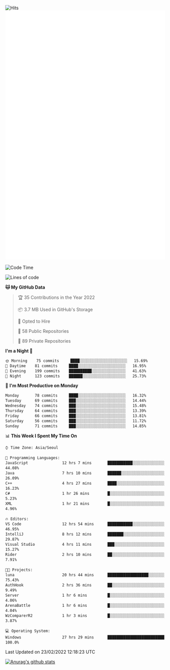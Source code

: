 ![Hits](https://hits.seeyoufarm.com/api/count/incr/badge.svg?url=https%3A%2F%2Fgithub.com%2Fkokose1234&count_bg=%2379C83D&title_bg=%23555555&icon=apple.svg&icon_color=%23E7E7E7&title=hits&edge_flat=false)
<br/>
![Metrics](https://github.com/kokose1234/kokose1234/blob/main/github-metrics.svg)

<!--START_SECTION:waka-->
![Code Time](http://img.shields.io/badge/Code%20Time-500%20hrs%2050%20mins-blue)

![Lines of code](https://img.shields.io/badge/From%20Hello%20World%20I%27ve%20Written-8%20Million%20lines%20of%20code-blue)

**🐱 My GitHub Data** 

> 🏆 35 Contributions in the Year 2022
 > 
> 📦 3.7 MB Used in GitHub's Storage 
 > 
> 💼 Opted to Hire
 > 
> 📜 58 Public Repositories 
 > 
> 🔑 89 Private Repositories  
 > 
**I'm a Night 🦉** 

```text
🌞 Morning    75 commits     ████░░░░░░░░░░░░░░░░░░░░░   15.69% 
🌆 Daytime    81 commits     ████░░░░░░░░░░░░░░░░░░░░░   16.95% 
🌃 Evening    199 commits    ██████████░░░░░░░░░░░░░░░   41.63% 
🌙 Night      123 commits    ██████░░░░░░░░░░░░░░░░░░░   25.73%

```
📅 **I'm Most Productive on Monday** 

```text
Monday       78 commits     ████░░░░░░░░░░░░░░░░░░░░░   16.32% 
Tuesday      69 commits     ███░░░░░░░░░░░░░░░░░░░░░░   14.44% 
Wednesday    74 commits     ███░░░░░░░░░░░░░░░░░░░░░░   15.48% 
Thursday     64 commits     ███░░░░░░░░░░░░░░░░░░░░░░   13.39% 
Friday       66 commits     ███░░░░░░░░░░░░░░░░░░░░░░   13.81% 
Saturday     56 commits     ███░░░░░░░░░░░░░░░░░░░░░░   11.72% 
Sunday       71 commits     ███░░░░░░░░░░░░░░░░░░░░░░   14.85%

```


📊 **This Week I Spent My Time On** 

```text
⌚︎ Time Zone: Asia/Seoul

💬 Programming Languages: 
JavaScript               12 hrs 7 mins       ███████████░░░░░░░░░░░░░░   44.08% 
Java                     7 hrs 10 mins       ██████░░░░░░░░░░░░░░░░░░░   26.09% 
C++                      4 hrs 27 mins       ████░░░░░░░░░░░░░░░░░░░░░   16.23% 
C#                       1 hr 26 mins        █░░░░░░░░░░░░░░░░░░░░░░░░   5.23% 
XML                      1 hr 21 mins        █░░░░░░░░░░░░░░░░░░░░░░░░   4.96%

🔥 Editors: 
VS Code                  12 hrs 54 mins      ███████████░░░░░░░░░░░░░░   46.95% 
IntelliJ                 8 hrs 12 mins       ███████░░░░░░░░░░░░░░░░░░   29.87% 
Visual Studio            4 hrs 11 mins       ███░░░░░░░░░░░░░░░░░░░░░░   15.27% 
Rider                    2 hrs 10 mins       ██░░░░░░░░░░░░░░░░░░░░░░░   7.91%

🐱‍💻 Projects: 
luna                     20 hrs 44 mins      ██████████████████░░░░░░░   75.43% 
AuthHook                 2 hrs 36 mins       ██░░░░░░░░░░░░░░░░░░░░░░░   9.49% 
Server                   1 hr 6 mins         █░░░░░░░░░░░░░░░░░░░░░░░░   4.06% 
ArenaBattle              1 hr 6 mins         █░░░░░░░░░░░░░░░░░░░░░░░░   4.04% 
WzComparerR2             1 hr 3 mins         █░░░░░░░░░░░░░░░░░░░░░░░░   3.87%

💻 Operating System: 
Windows                  27 hrs 29 mins      █████████████████████████   100.0%

```


 Last Updated on 23/02/2022 12:18:23 UTC
<!--END_SECTION:waka-->

[![Anurag's github stats](https://github-readme-stats.vercel.app/api?username=kokose1234&theme=dracula)](https://github.com/anuraghazra/github-readme-stats)



	
